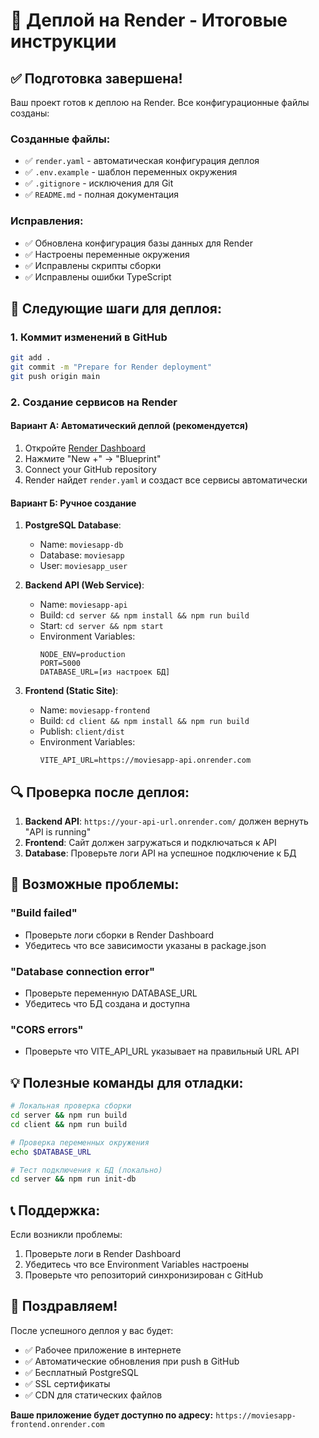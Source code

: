 # 🚀 Деплой на Render - Итоговые инструкции

## ✅ Подготовка завершена!

Ваш проект готов к деплою на Render. Все конфигурационные файлы созданы:

### Созданные файлы:
- ✅ `render.yaml` - автоматическая конфигурация деплоя
- ✅ `.env.example` - шаблон переменных окружения
- ✅ `.gitignore` - исключения для Git
- ✅ `README.md` - полная документация

### Исправления:
- ✅ Обновлена конфигурация базы данных для Render
- ✅ Настроены переменные окружения
- ✅ Исправлены скрипты сборки
- ✅ Исправлены ошибки TypeScript

## 🎯 Следующие шаги для деплоя:

### 1. Коммит изменений в GitHub
```bash
git add .
git commit -m "Prepare for Render deployment"
git push origin main
```

### 2. Создание сервисов на Render

#### Вариант А: Автоматический деплой (рекомендуется)
1. Откройте [Render Dashboard](https://dashboard.render.com)
2. Нажмите "New +" → "Blueprint"
3. Connect your GitHub repository
4. Render найдет `render.yaml` и создаст все сервисы автоматически

#### Вариант Б: Ручное создание
1. **PostgreSQL Database**:
   - Name: `moviesapp-db`
   - Database: `moviesapp`
   - User: `moviesapp_user`

2. **Backend API (Web Service)**:
   - Name: `moviesapp-api`
   - Build: `cd server && npm install && npm run build`
   - Start: `cd server && npm start`
   - Environment Variables:
     ```
     NODE_ENV=production
     PORT=5000
     DATABASE_URL=[из настроек БД]
     ```

3. **Frontend (Static Site)**:
   - Name: `moviesapp-frontend`
   - Build: `cd client && npm install && npm run build`
   - Publish: `client/dist`
   - Environment Variables:
     ```
     VITE_API_URL=https://moviesapp-api.onrender.com
     ```

## 🔍 Проверка после деплоя:

1. **Backend API**: `https://your-api-url.onrender.com/` должен вернуть "API is running"
2. **Frontend**: Сайт должен загружаться и подключаться к API
3. **Database**: Проверьте логи API на успешное подключение к БД

## 🐛 Возможные проблемы:

### "Build failed"
- Проверьте логи сборки в Render Dashboard
- Убедитесь что все зависимости указаны в package.json

### "Database connection error"
- Проверьте переменную DATABASE_URL
- Убедитесь что БД создана и доступна

### "CORS errors"
- Проверьте что VITE_API_URL указывает на правильный URL API

## 💡 Полезные команды для отладки:

```bash
# Локальная проверка сборки
cd server && npm run build
cd client && npm run build

# Проверка переменных окружения
echo $DATABASE_URL

# Тест подключения к БД (локально)
cd server && npm run init-db
```

## 📞 Поддержка:

Если возникли проблемы:
1. Проверьте логи в Render Dashboard
2. Убедитесь что все Environment Variables настроены
3. Проверьте что репозиторий синхронизирован с GitHub

## 🎉 Поздравляем!

После успешного деплоя у вас будет:
- ✅ Рабочее приложение в интернете
- ✅ Автоматические обновления при push в GitHub
- ✅ Бесплатный PostgreSQL
- ✅ SSL сертификаты
- ✅ CDN для статических файлов

**Ваше приложение будет доступно по адресу:**
`https://moviesapp-frontend.onrender.com`
